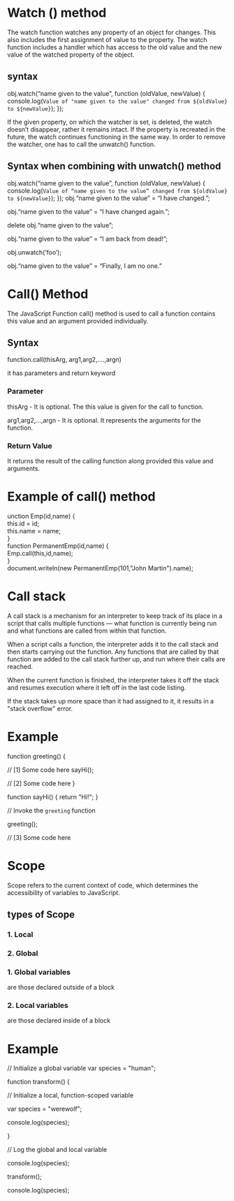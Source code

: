 # Watch () method

The watch function watches any property of an object for changes. This also includes the first assignment of value to the property.
The watch function includes a handler which has access to the old value and the new value of the watched property of the object.
## syntax
obj.watch(“name given to the value”, function (oldValue, newValue)
 {
console.log(`Value of "name given to the value" changed from ${oldValue} to ${newValue}`);
});

If the given property, on which the watcher is set, is deleted, the watch doesn’t disappear, rather it remains intact. If the property is recreated in the future, the watch continues functioning in the same way. In order to remove the watcher, one has to call the unwatch() function.

## Syntax when combining with unwatch() method
obj.watch(“name given to the value”, function (oldValue, newValue) {
console.log(`Value of “name given to the value” changed from ${oldValue} to ${newValue}`);
});
obj.“name given to the value” = “I have changed.”;

obj.“name given to the value” = “I have changed again.”;

delete obj.“name given to the value”;

obj.“name given to the value” = “I am back from dead!”;

obj.unwatch(‘foo’);

obj.“name given to the value” = “Finally, I am no one.”


# Call() Method
The JavaScript Function call() method is used to call a function contains this value and an argument provided individually. 

## Syntax
function.call(thisArg, arg1,arg2,....,argn)  

it has parameters and return keyword

### Parameter
thisArg - It is optional. The this value is given for the call to function.

arg1,arg2,...,argn - It is optional. It represents the arguments for the function.

### Return Value
It returns the result of the calling function along provided this value and arguments.

# Example of call() method

unction Emp(id,name) {  
  this.id = id;   
  this.name = name;  
}  
function PermanentEmp(id,name) {  
 Emp.call(this,id,name);  
}  
document.writeln(new PermanentEmp(101,"John Martin").name);  

# Call stack
A call stack is a mechanism for an interpreter to keep track of its place in a script that calls multiple functions — what function is currently being run and what functions are called from within that function.

When a script calls a function, the interpreter adds it to the call stack and then starts carrying out the function.
Any functions that are called by that function are added to the call stack further up, and run where their calls are reached.

When the current function is finished, the interpreter takes it off the stack and resumes execution where it left off in the last code listing.

If the stack takes up more space than it had assigned to it, it results in a "stack overflow" error.
# Example
function greeting() {

   // [1] Some code here
   sayHi();

   // [2] Some code here
}

function sayHi() {
   return "Hi!";
}

// Invoke the `greeting` function

greeting();

// [3] Some code here

# Scope 
Scope refers to the current context of code, which determines the accessibility of variables to JavaScript. 

## types of Scope 
### 1. Local
### 2. Global

### 1. Global variables 
are those declared outside of a block

### 2. Local variables 
are those declared inside of a block

# Example

// Initialize a global variable
var species = "human";
 
function transform() {

  // Initialize a local, function-scoped variable

  var species = "werewolf";

  console.log(species);

}

// Log the global and local variable

console.log(species);

transform();

console.log(species);
